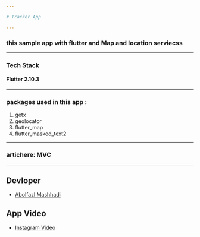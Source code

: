 ```yaml
---

# Tracker App

---
```


### this sample app with flutter and Map and location serviecss

---

### Tech Stack

#### **Flutter 2.10.3**

---

### packages used in this app :

1. getx
2. geolocator
3. flutter_map
4. flutter_masked_text2


---

### artichere: **MVC**

---

## Devloper

- [Abolfazl Mashhadi](https://github.com/Abolfazl-MI)

## App Video 
- [Instagram Video](https://www.instagram.com/tv/CZvn-mzD0g9/?utm_source=ig_web_copy_link)



 
